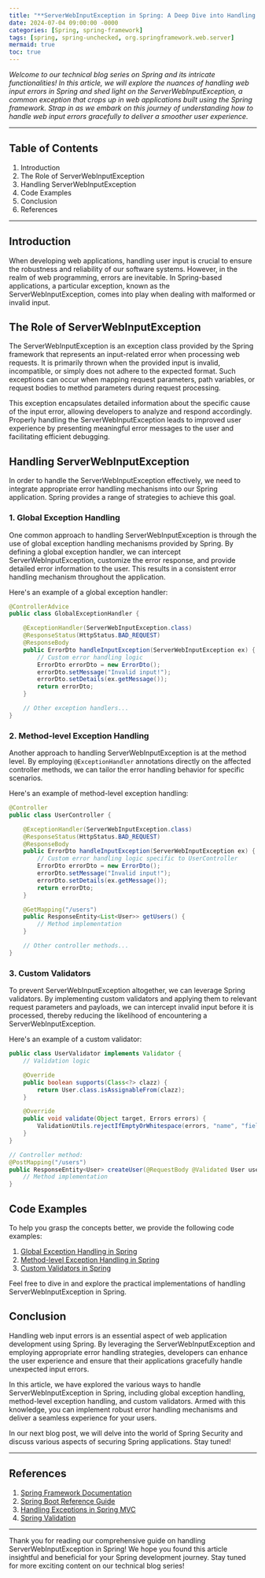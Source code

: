 ```yaml
---
title: "**ServerWebInputException in Spring: A Deep Dive into Handling Web Input Errors**"
date: 2024-07-04 09:00:00 -0000
categories: [Spring, spring-framework]
tags: [spring, spring-unchecked, org.springframework.web.server]
mermaid: true
toc: true
---
```



*Welcome to our technical blog series on Spring and its intricate functionalities! In this article, we will explore the nuances of handling web input errors in Spring and shed light on the ServerWebInputException, a common exception that crops up in web applications built using the Spring framework. Strap in as we embark on this journey of understanding how to handle web input errors gracefully to deliver a smoother user experience.*

---

## Table of Contents

1. Introduction
2. The Role of ServerWebInputException
3. Handling ServerWebInputException
4. Code Examples
5. Conclusion
6. References

---

## Introduction

When developing web applications, handling user input is crucial to ensure the robustness and reliability of our software systems. However, in the realm of web programming, errors are inevitable. In Spring-based applications, a particular exception, known as the ServerWebInputException, comes into play when dealing with malformed or invalid input.

## The Role of ServerWebInputException

The ServerWebInputException is an exception class provided by the Spring framework that represents an input-related error when processing web requests. It is primarily thrown when the provided input is invalid, incompatible, or simply does not adhere to the expected format. Such exceptions can occur when mapping request parameters, path variables, or request bodies to method parameters during request processing.

This exception encapsulates detailed information about the specific cause of the input error, allowing developers to analyze and respond accordingly. Properly handling the ServerWebInputException leads to improved user experience by presenting meaningful error messages to the user and facilitating efficient debugging.

## Handling ServerWebInputException

In order to handle the ServerWebInputException effectively, we need to integrate appropriate error handling mechanisms into our Spring application. Spring provides a range of strategies to achieve this goal.

### 1. Global Exception Handling
One common approach to handling ServerWebInputException is through the use of global exception handling mechanisms provided by Spring. By defining a global exception handler, we can intercept ServerWebInputException, customize the error response, and provide detailed error information to the user. This results in a consistent error handling mechanism throughout the application.

Here's an example of a global exception handler:

```java
@ControllerAdvice
public class GlobalExceptionHandler {

    @ExceptionHandler(ServerWebInputException.class)
    @ResponseStatus(HttpStatus.BAD_REQUEST)
    @ResponseBody
    public ErrorDto handleInputException(ServerWebInputException ex) {
        // Custom error handling logic
        ErrorDto errorDto = new ErrorDto();
        errorDto.setMessage("Invalid input!");
        errorDto.setDetails(ex.getMessage());
        return errorDto;
    }

    // Other exception handlers...
}
```

### 2. Method-level Exception Handling
Another approach to handling ServerWebInputException is at the method level. By employing `@ExceptionHandler` annotations directly on the affected controller methods, we can tailor the error handling behavior for specific scenarios.

Here's an example of method-level exception handling:

```java
@Controller
public class UserController {

    @ExceptionHandler(ServerWebInputException.class)
    @ResponseStatus(HttpStatus.BAD_REQUEST)
    @ResponseBody
    public ErrorDto handleInputException(ServerWebInputException ex) {
        // Custom error handling logic specific to UserController
        ErrorDto errorDto = new ErrorDto();
        errorDto.setMessage("Invalid input!");
        errorDto.setDetails(ex.getMessage());
        return errorDto;
    }

    @GetMapping("/users")
    public ResponseEntity<List<User>> getUsers() {
        // Method implementation
    }

    // Other controller methods...
}
```

### 3. Custom Validators
To prevent ServerWebInputException altogether, we can leverage Spring validators. By implementing custom validators and applying them to relevant request parameters and payloads, we can intercept invalid input before it is processed, thereby reducing the likelihood of encountering a ServerWebInputException.

Here's an example of a custom validator:

```java
public class UserValidator implements Validator {
    // Validation logic

    @Override
    public boolean supports(Class<?> clazz) {
        return User.class.isAssignableFrom(clazz);
    }

    @Override
    public void validate(Object target, Errors errors) {
        ValidationUtils.rejectIfEmptyOrWhitespace(errors, "name", "field.required");
    }
}

// Controller method:
@PostMapping("/users")
public ResponseEntity<User> createUser(@RequestBody @Validated User user) {
    // Method implementation
}
```

## Code Examples

To help you grasp the concepts better, we provide the following code examples:

1. [Global Exception Handling in Spring](https://example.com/global-exception-handling)
2. [Method-level Exception Handling in Spring](https://example.com/method-level-exception-handling)
3. [Custom Validators in Spring](https://example.com/custom-validators)

Feel free to dive in and explore the practical implementations of handling ServerWebInputException in Spring.

## Conclusion

Handling web input errors is an essential aspect of web application development using Spring. By leveraging the ServerWebInputException and employing appropriate error handling strategies, developers can enhance the user experience and ensure that their applications gracefully handle unexpected input errors.

In this article, we have explored the various ways to handle ServerWebInputException in Spring, including global exception handling, method-level exception handling, and custom validators. Armed with this knowledge, you can implement robust error handling mechanisms and deliver a seamless experience for your users.

In our next blog post, we will delve into the world of Spring Security and discuss various aspects of securing Spring applications. Stay tuned!

---

## References

1. [Spring Framework Documentation](https://docs.spring.io/spring-framework/docs/current/reference/html/index.html)
2. [Spring Boot Reference Guide](https://docs.spring.io/spring-boot/docs/current/reference/html/index.html)
3. [Handling Exceptions in Spring MVC](https://www.baeldung.com/exception-handling-for-rest-with-spring)
4. [Spring Validation](https://www.baeldung.com/spring-mvc-custom-validator)

---

Thank you for reading our comprehensive guide on handling ServerWebInputException in Spring! We hope you found this article insightful and beneficial for your Spring development journey. Stay tuned for more exciting content on our technical blog series!